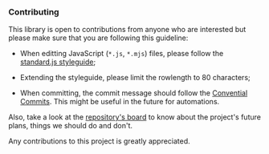 
### Contributing
This library is open to contributions from anyone who are interested but please
make sure that you are following this guideline:

 * When editting JavaScript (`*.js`, `*.mjs`) files, please follow the
   [standard.js styleguide](https://standardjs.com/rules.html);

 * Extending the styleguide, please limit the rowlength to 80 characters;

 * When committing, the commit message should follow the
   [Convential Commits](https://www.conventionalcommits.org/en/v1.0.0-beta.4/).
   This might be useful in the future for automations.

Also, take a look at the
[repository's board](https://github.com/eidoriantan/kanji.js/projects) to know
about the project's future plans, things we should do and don't.

Any contributions to this project is greatly appreciated.
